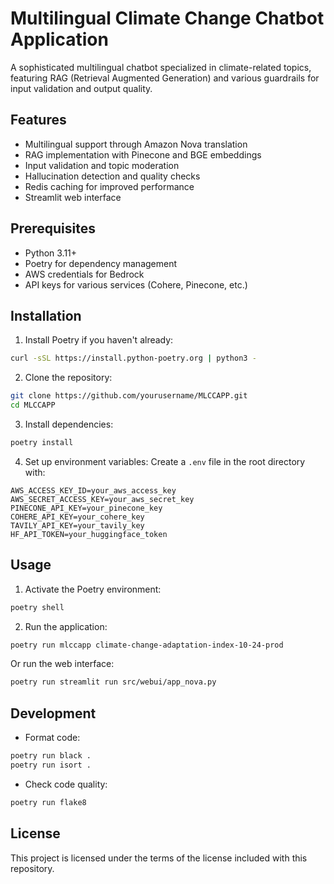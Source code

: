 # Multilingual Climate Change Chatbot Application

A sophisticated multilingual chatbot specialized in climate-related topics, featuring RAG (Retrieval Augmented Generation) and various guardrails for input validation and output quality.

## Features

- Multilingual support through Amazon Nova translation
- RAG implementation with Pinecone and BGE embeddings
- Input validation and topic moderation
- Hallucination detection and quality checks
- Redis caching for improved performance
- Streamlit web interface

## Prerequisites

- Python 3.11+
- Poetry for dependency management
- AWS credentials for Bedrock
- API keys for various services (Cohere, Pinecone, etc.)

## Installation

1. Install Poetry if you haven't already:
```bash
curl -sSL https://install.python-poetry.org | python3 -
```

2. Clone the repository:
```bash
git clone https://github.com/yourusername/MLCCAPP.git
cd MLCCAPP
```

3. Install dependencies:
```bash
poetry install
```

4. Set up environment variables:
Create a `.env` file in the root directory with:
```env
AWS_ACCESS_KEY_ID=your_aws_access_key
AWS_SECRET_ACCESS_KEY=your_aws_secret_key
PINECONE_API_KEY=your_pinecone_key
COHERE_API_KEY=your_cohere_key
TAVILY_API_KEY=your_tavily_key
HF_API_TOKEN=your_huggingface_token
```

## Usage

1. Activate the Poetry environment:
```bash
poetry shell
```

2. Run the application:
```bash
poetry run mlccapp climate-change-adaptation-index-10-24-prod
```

Or run the web interface:
```bash
poetry run streamlit run src/webui/app_nova.py
```

## Development

- Format code:
```bash
poetry run black .
poetry run isort .
```

- Check code quality:
```bash
poetry run flake8
```

## License

This project is licensed under the terms of the license included with this repository.
